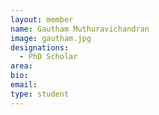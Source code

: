 ```yaml
---
layout: member
name: Gautham Muthuravichandran
image: gautham.jpg
designations: 
  - PhD Scholar
area:
bio:
email:
type: student
---
```

